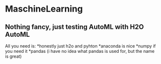 # MaschineLearning
## Nothing fancy, just testing AutoML with H2O AutoML

All you need is:
*honestly just h2o and pyhton
*anaconda is nice
*numpy if you need it
*pandas (i have no idea what pandas is used for, but the name is great)
